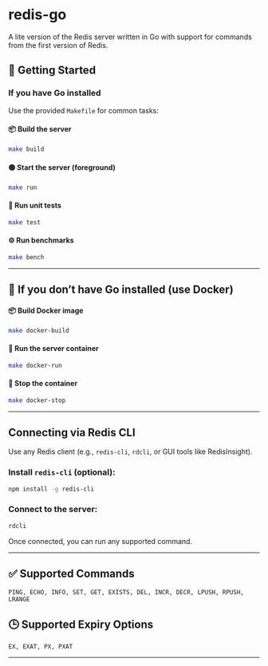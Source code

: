 # redis-go
A lite version of the Redis server written in Go with support for commands from the first version of Redis.

## 🚀 Getting Started

### If you have Go installed

Use the provided `Makefile` for common tasks:

#### 📦 Build the server

```bash
make build
```

#### 🟢 Start the server (foreground)

```bash
make run
```

#### 🧪 Run unit tests

```bash
make test
```

#### ⚙️ Run benchmarks

```bash
make bench
```

---

## 🐳 If you don’t have Go installed (use Docker)

#### 📦 Build Docker image

```bash
make docker-build
```

#### 🚀 Run the server container

```bash
make docker-run
```

#### 🚫 Stop the container

```bash
make docker-stop
```

---

##  Connecting via Redis CLI

Use any Redis client (e.g., `redis-cli`, `rdcli`, or GUI tools like RedisInsight).

### Install `redis-cli` (optional):

```bash
npm install -g redis-cli
```

### Connect to the server:

```bash
rdcli
```

Once connected, you can run any supported command.

---

## ✅ Supported Commands

```
PING, ECHO, INFO, SET, GET, EXISTS, DEL, INCR, DECR, LPUSH, RPUSH, LRANGE
```

## 🕒 Supported Expiry Options

```
EX, EXAT, PX, PXAT
```

---
